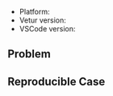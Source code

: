 - Platform: <!-- Win/macOS/Linux -->
- Vetur version:
- VSCode version:

## Problem
<!-- With screenshot if possible -->

## Reproducible Case
<!--
  Important. Please provide clear steps for reproducing the problem.
  Otherwise we can't help you and your issue might be closed.
-->

<!--
  Please search through existing issues before making new issues.
  Please use English for communication.

  For crash / memory usage problem, try adding a tsconfig/jsconfig that only includes your client side Vue code, see more at: https://github.com/octref/vetur#setup 
-->
